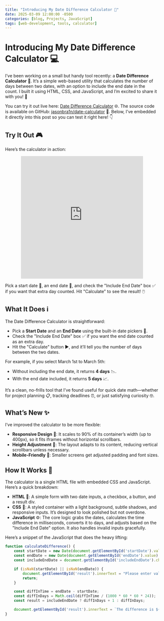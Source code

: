 ```yaml
---
title: "Introducing My Date Difference Calculator 🧮"
date: 2025-03-09 12:00:00 -0500
categories: [blog, Projects, JavaScript]
tags: [web-development, tools, calculator]
---
```


# Introducing My Date Difference Calculator 💻

I’ve been working on a small but handy tool recently: a **Date Difference Calculator** 📅. It’s a simple web-based utility that calculates the number of days between two dates, with an option to include the end date in the count. I built it using HTML, CSS, and JavaScript, and I’m excited to share it with you! 🚀

You can try it out live here: [Date Difference Calculator](https://jasonbra1n.github.io/date-calculator/) 🌐. The source code is available on GitHub: [jasonbra1n/date-calculator](https://github.com/jasonbra1n/date-calculator) 🐙. Below, I’ve embedded it directly into this post so you can test it right here! 👇

## Try It Out 🎮

Here’s the calculator in action:

<iframe src="https://jasonbra1n.github.io/date-calculator/" width="400" height="400" frameborder="0" style="display: block; margin: 0 auto;"></iframe>

Pick a start date 📆, an end date 📆, and check the "Include End Date" box ✅ if you want that extra day counted. Hit "Calculate" to see the result! 🖱️

## What It Does ℹ️

The Date Difference Calculator is straightforward:
- Pick a **Start Date** and an **End Date** using the built-in date pickers 📅.
- Check the "Include End Date" box ✅ if you want the end date counted as an extra day.
- Hit the "Calculate" button ▶️, and it’ll tell you the number of days between the two dates.

For example, if you select March 1st to March 5th:
- Without including the end date, it returns **4 days** 📉.
- With the end date included, it returns **5 days** 📈.

It’s a clean, no-frills tool that I’ve found useful for quick date math—whether for project planning 📋, tracking deadlines ⏰, or just satisfying curiosity 🤓.

## What’s New ✨

I’ve improved the calculator to be more flexible:
- **Responsive Design** 📱: It scales to 90% of its container’s width (up to 400px), so it fits iframes without horizontal scrollbars.
- **Height Adjustment** 📏: The layout adapts to its content, reducing vertical scrollbars unless necessary.
- **Mobile-Friendly** 📲: Smaller screens get adjusted padding and font sizes.

## How It Works 🔧

The calculator is a single HTML file with embedded CSS and JavaScript. Here’s a quick breakdown:

- **HTML** 📝: A simple form with two date inputs, a checkbox, a button, and a result div.
- **CSS** 🎨: A styled container with a light background, subtle shadows, and responsive inputs. It’s designed to look polished but not overdone.
- **JavaScript** ⚙️: The core logic grabs the dates, calculates the time difference in milliseconds, converts it to days, and adjusts based on the "Include End Date" option. It also handles invalid inputs gracefully.

Here’s a snippet of the JavaScript that does the heavy lifting:

```javascript
function calculateDifference() {
    const startDate = new Date(document.getElementById('startDate').value);
    const endDate = new Date(document.getElementById('endDate').value);
    const includeEndDate = document.getElementById('includeEndDate').checked;

    if (isNaN(startDate) || isNaN(endDate)) {
        document.getElementById('result').innerText = "Please enter valid dates.";
        return;
    }

    const diffInTime = endDate - startDate;
    const diffInDays = Math.ceil(diffInTime / (1000 * 60 * 60 * 24));
    const result = includeEndDate ? diffInDays + 1 : diffInDays;

    document.getElementById('result').innerText = `The difference is ${result} day(s).`;
}
